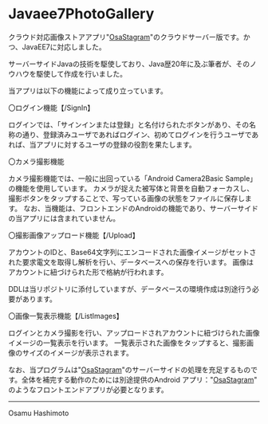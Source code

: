 # Javaee7PhotoGallery
クラウド対応画像ストアアプリ"[OsaStagram][1]"のクラウドサーバー版です。かつ、JavaEE7に対応しました。

サーバーサイドJavaの技術を駆使しており、Java歴20年に及ぶ筆者が、そのノウハウを駆使して作成を行いました。

当アプリは以下の機能によって成り立っています。

〇ログイン機能【/SignIn】

ログインでは、「サインインまたは登録」と名付けられたボタンがあり、その名称の通り、登録済みユーザであればログイン、初めてログインを行うユーザであれば、当アプリに対するユーザの登録の役割を果たします。

〇カメラ撮影機能

カメラ撮影機能では、一般に出回っている「Android Camera2Basic Sample」の機能を使用しています。
カメラが捉えた被写体と背景を自動フォーカスし、撮影ボタンをタップすることで、写っている画像の状態をファイルに保存します。
なお、当機能は、フロントエンドのAndroidの機能であり、サーバーサイドの当アプリには含まれていません。

〇撮影画像アップロード機能【/Upload】

アカウントのIDと、Base64文字列にエンコードされた画像イメージがセットされた要求電文を取得し解析を行い、データベースへの保存を行います。
画像はアカウントに紐づけられた形で格納が行われます。

DDLは当リポジトリに添付していますが、データベースの環境作成は別途行う必要があります。

〇画像一覧表示機能【/ListImages】

ログインとカメラ撮影を行い、アップロードされアカウントに紐づけられた画像イメージの一覧表示を行います。
一覧表示された画像をタップすると、撮影画像のサイズのイメージが表示されます。


なお、当プログラムは"[OsaStagram][1]"のサーバーサイドの処理を充足するものです。全体を補完する動作のためには別途提供のAndroid アプリ："[OsaStagram][1]" のようなフロントエンドアプリが必要となります。

[1]: https://github.com/hashimotonet/OsaStagram/

-----------------
Osamu Hashimoto
